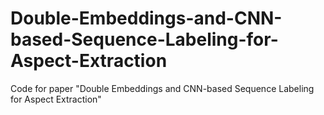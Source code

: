 # Double-Embeddings-and-CNN-based-Sequence-Labeling-for-Aspect-Extraction
Code for paper "Double Embeddings and CNN-based Sequence Labeling for Aspect Extraction"
